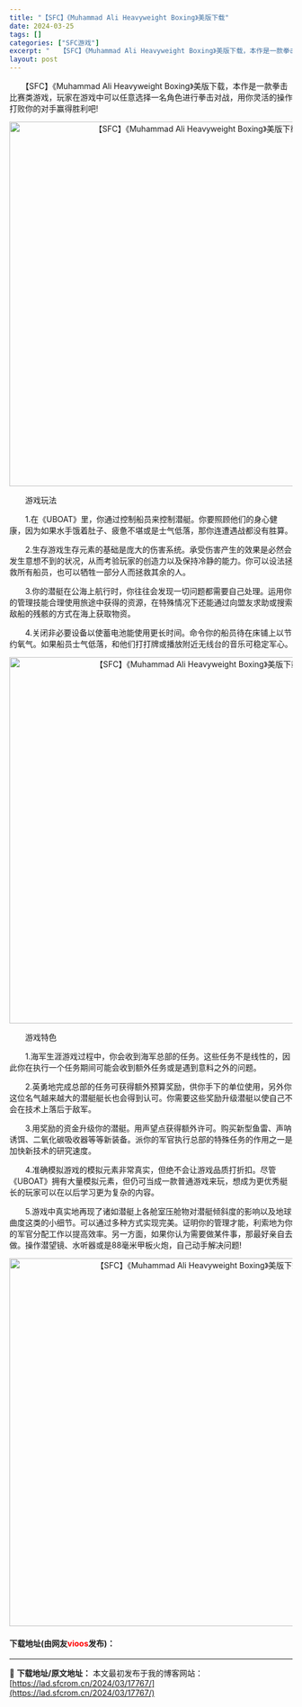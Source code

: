 ```yaml
---
title: "【SFC】《Muhammad Ali Heavyweight Boxing》美版下载"
date: 2024-03-25
tags: []
categories: ["SFC游戏"]
excerpt: "　　【SFC】《Muhammad Ali Heavyweight Boxing》美版下载，本作是一款拳击比赛类游戏，玩家在游戏中可以任意选择一名角色进行拳击对战，用你灵活的操作打败你的对手赢得胜利吧! 　　游戏玩法 　　1.在《UBOAT》里，你通过控制船员来控制潜艇。你要照顾他们的身心健康，因为如&hellip;"
layout: post
---
```


 <p>　　【SFC】《Muhammad Ali Heavyweight Boxing》美版下载，本作是一款拳击比赛类游戏，玩家在游戏中可以任意选择一名角色进行拳击对战，用你灵活的操作打败你的对手赢得胜利吧!</p> <p align="center"><img align="" border="0" src="https://lad.sfcrom.cn/wp-content/uploads/2024/03/20240325_6600c35ec14ff.png" width="649" alt="【SFC】《Muhammad Ali Heavyweight Boxing》美版下载" /></p> <p>　　游戏玩法</p> <p>　　1.在《UBOAT》里，你通过控制船员来控制潜艇。你要照顾他们的身心健康，因为如果水手饿着肚子、疲惫不堪或是士气低落，那你连遭遇战都没有胜算。</p> <p>　　2.生存游戏生存元素的基础是庞大的伤害系统。承受伤害产生的效果是必然会发生意想不到的状况，从而考验玩家的创造力以及保持冷静的能力。你可以设法拯救所有船员，也可以牺牲一部分人而拯救其余的人。</p> <p>　　3.你的潜艇在公海上航行时，你往往会发现一切问题都需要自己处理。运用你的管理技能合理使用旅途中获得的资源，在特殊情况下还能通过向盟友求助或搜索敌船的残骸的方式在海上获取物资。</p> <p>　　4.关闭非必要设备以使蓄电池能使用更长时间。命令你的船员待在床铺上以节约氧气。如果船员士气低落，和他们打打牌或播放附近无线台的音乐可稳定军心。</p> <p align="center"><img align="" border="0" src="https://lad.sfcrom.cn/wp-content/uploads/2024/03/20240325_6600c35fde29e.png" width="652" alt="【SFC】《Muhammad Ali Heavyweight Boxing》美版下载" /></p> <p>　　游戏特色</p> <p>　　1.海军生涯游戏过程中，你会收到海军总部的任务。这些任务不是线性的，因此你在执行一个任务期间可能会收到额外任务或是遇到意料之外的问题。</p> <p>　　2.英勇地完成总部的任务可获得额外预算奖励，供你手下的单位使用，另外你这位名气越来越大的潜艇艇长也会得到认可。你需要这些奖励升级潜艇以使自己不会在技术上落后于敌军。</p> <p>　　3.用奖励的资金升级你的潜艇。用声望点获得额外许可。购买新型鱼雷、声呐诱饵、二氧化碳吸收器等等新装备。派你的军官执行总部的特殊任务的作用之一是加快新技术的研究速度。</p> <p>　　4.准确模拟游戏的模拟元素非常真实，但绝不会让游戏品质打折扣。尽管《UBOAT》拥有大量模拟元素，但仍可当成一款普通游戏来玩，想成为更优秀艇长的玩家可以在以后学习更为复杂的内容。</p> <p>　　5.游戏中真实地再现了诸如潜艇上各舱室压舱物对潜艇倾斜度的影响以及地球曲度这类的小细节。可以通过多种方式实现完美。证明你的管理才能，利索地为你的军官分配工作以提高效率。另一方面，如果你认为需要做某件事，那最好亲自去做。操作潜望镜、水听器或是88毫米甲板火炮，自己动手解决问题!</p> <p align="center"><img align="" border="0" src="https://lad.sfcrom.cn/wp-content/uploads/2024/03/20240325_6600c360cab95.png" width="655" alt="【SFC】《Muhammad Ali Heavyweight Boxing》美版下载" /></p> <p><h4>下载地址(由网友<font color="red">vioos</font>发布)：</h4></p> 

---
📖 **下载地址/原文地址：** 本文最初发布于我的博客网站：[https://lad.sfcrom.cn/2024/03/17767/](https://lad.sfcrom.cn/2024/03/17767/)
